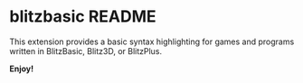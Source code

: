 # blitzbasic README

This extension provides a basic syntax highlighting for games and programs written in BlitzBasic, Blitz3D, or BlitzPlus.

**Enjoy!**
